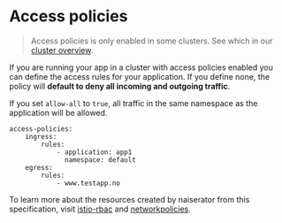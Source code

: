 # Access policies

> Access policies is only enabled in some clusters. See which in our [cluster overview](../clusters/README.md).

If you are running your app in a cluster with access policies enabled you can define the access rules for your application.
If you define none, the policy will **default to deny all incoming and outgoing traffic**.

If you set `allow-all` to `true`, all traffic in the same namespace as the application will be allowed.


```
access-policies:
    ingress: 
        rules:
            - application: app1
              namespace: default    
    egress: 
        rules:  
            - www.testapp.no
```

To learn more about the resources created by naiserator from this specification, visit [istio-rbac]() and [networkpolicies]().